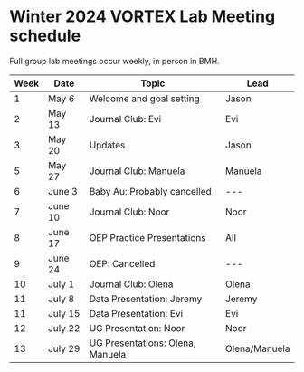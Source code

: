 # Winter 2024 VORTEX Lab Meeting schedule

Full group lab meetings occur weekly, in person in BMH.

| Week | Date | Topic | Lead |
| ---- | ---- | ---- | ---- |
| 1 | May 6 | Welcome and goal setting | Jason |
| 2 | May 13 | Journal Club: Evi  | Evi |
| 3 | May 20 | Updates | Jason |
| 5 | May 27 | Journal Club: Manuela | Manuela |
| 6 | June 3 | Baby Au: Probably cancelled | --- |
| 7 | June 10 | Journal Club: Noor | Noor |
| 8 | June 17 | OEP Practice Presentations | All |
| 9 | June 24 | OEP: Cancelled | --- |
| 10 | July 1 | Journal Club: Olena | Olena |
| 11 | July 8 | Data Presentation: Jeremy | Jeremy |
| 11 | July 15 | Data Presentation: Evi | Evi |
| 12 | July 22 | UG Presentation: Noor | Noor |
| 13 | July 29 | UG Presentations: Olena, Manuela | Olena/Manuela |

